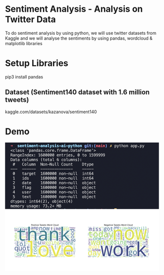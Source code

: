 # Sentiment Analysis - Analysis on Twitter Data
To do sentiment analysis by using python, we will use twitter datasets from Kaggle and we will analyse the sentiments by using pandas, wordcloud &amp; matplotlib libraries

# Setup Libraries
pip3 install pandas

## Dataset (Sentiment140 dataset with 1.6 million tweets)
kaggle.com/datasets/kazanova/sentiment140

# Demo
![let’s explore our dataset](./demo/explore.png)
![Visualise the Dataset](<./demo/wordcloud.png>)
